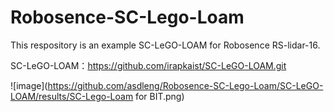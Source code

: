 # Robosence-SC-Lego-Loam

This respository is an example SC-LeGO-LOAM for Robosence RS-lidar-16.

SC-LeGO-LOAM：https://github.com/irapkaist/SC-LeGO-LOAM.git

![image](https://github.com/asdleng/Robosence-SC-Lego-Loam/SC-LeGO-LOAM/results/SC-Lego-Loam for BIT.png)
